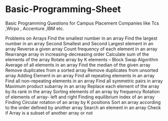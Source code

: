 # Basic-Programming-Sheet
Basic Programming Questions for Campus Placement Companies like Tcs ,Wirpo , Accenture ,IBM etc.


Problems on Arrays
Find the smallest number in an array
Find the largest number in an array
Second Smallest and Second Largest element in an array
Reverse a given array
Count frequency of each element in an array
Rearrange array in increasing-decreasing order
Calculate sum of the elements of the array
Rotate array by K elements – Block Swap Algorithm
Average of all elements in an array
Find the median of the given array
Remove duplicates from a sorted array
Remove duplicates from unsorted array
Adding Element in an array
Find all repeating elements in an array
Find all non-repeating elements in an array
Find all symmetric pairs in array
Maximum product subarray in an array
Replace each element of the array by its rank in the array
Sorting elements of an array by frequency
Rotation of elements of array- left and right
Finding equilibrium index of an array
Finding Circular rotation of an array by K positions
Sort an array according to the order defined by another array
Search an element in an array
Check if Array is a subset of another array or not
